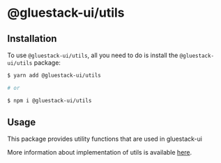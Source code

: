 # @gluestack-ui/utils

## Installation

To use `@gluestack-ui/utils`, all you need to do is install the
`@gluestack-ui/utils` package:

```sh
$ yarn add @gluestack-ui/utils

# or

$ npm i @gluestack-ui/utils
```

## Usage

This package provides utility functions that are used in gluestack-ui

More information about implementation of utils is available
[here](https://github.com/gluestack/gluestack-ui/blob/development/packages/utils/src/index.ts).
